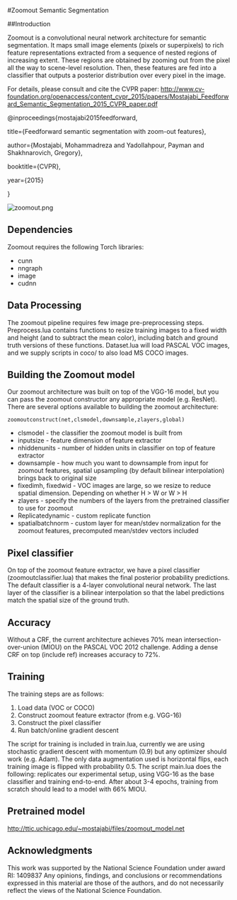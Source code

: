 #Zoomout Semantic Segmentation 

##Introduction

Zoomout is a convolutional neural network architecture for semantic segmentation. It maps small image elements (pixels or superpixels)
to rich feature representations extracted from a sequence of nested regions of increasing extent. These regions are obtained by zooming out from the pixel
all the way to scene-level resolution. Then, these features are fed into a classifier that outputs a posterior distribution over every pixel in the image.  

For details, please consult and cite the CVPR paper: http://www.cv-foundation.org/openaccess/content_cvpr_2015/papers/Mostajabi_Feedforward_Semantic_Segmentation_2015_CVPR_paper.pdf 

@inproceedings{mostajabi2015feedforward,

  title={Feedforward semantic segmentation with zoom-out features},

  author={Mostajabi, Mohammadreza and Yadollahpour, Payman and Shakhnarovich, Gregory},

  booktitle={CVPR},

  year={2015}

  
}

![zoomout.png](https://bitbucket.org/repo/n8qkM7/images/3302094990-zoomout.png)

## Dependencies
Zoomout requires the following Torch libraries:

+ cunn
+ nngraph
+ image
+ cudnn

## Data Processing
The zoomout pipeline requires few image pre-preprocessing steps.  
Preprocess.lua contains functions to resize training images to a fixed width and height (and to subtract the mean color), including batch and ground truth versions of these functions.
Dataset.lua will load PASCAL VOC images, and we supply scripts in coco/ to also load MS COCO images. 

## Building the Zoomout model
Our zoomout architecture was built on top of the VGG-16 model, but you can pass the zoomout constructor any appropriate model (e.g. ResNet).  There are several options available to building the zoomout architecture:

`zoomoutconstruct(net,clsmodel,downsample,zlayers,global)`

+ clsmodel - the classifier the zoomout model is built from
+ inputsize - feature dimension of feature extractor
+ nhiddenunits - number of hidden units in classifier on top of feature extractor 
+ downsample - how much you want to downsample from input for zoomout features, spatial upsampling (by default bilinear interpolation) brings back to original size 
+ fixedimh, fixedwid - VOC images are large, so we resize to reduce spatial dimension. Depending on whether H > W or W > H
+ zlayers - specify the numbers of the layers from the pretrained classifier to use for zoomout
+ Replicatedynamic - custom replicate function
+ spatialbatchnorm - custom layer for mean/stdev normalization for the zoomout features, precomputed mean/stdev vectors included

## Pixel classifier
On top of the zoomout feature extractor, we have a pixel classifier (zoomoutclassifier.lua) that makes the final posterior probability predictions. The default classifier is a 4-layer convolutional neural network.  The last layer of the classifier is a bilinear interpolation so that the label predictions match the spatial size of the ground truth. 

## Accuracy
Without a CRF, the current architecture achieves 70% mean intersection-over-union (MIOU) on the PASCAL VOC 2012 challenge. Adding a dense CRF on top (include ref) increases accuracy to 72%.

## Training 
The training steps are as follows:

1. Load data (VOC or COCO)
2. Construct zoomout feature extractor (from e.g. VGG-16)
3. Construct the pixel classifier
4. Run batch/online gradient descent

The script for training is included in train.lua, currently we are using stochastic gradient descent with momentum (0.9) but any optimizer should work (e.g. Adam).  The only data augmentation used is horizontal flips, each training image is flipped with probability 0.5. The script main.lua does the following: replicates our experimental setup, using VGG-16 as the base classifier and training end-to-end. After about 3-4 epochs, training from scratch should lead to a model with 66% MIOU. 

## Pretrained model

http://ttic.uchicago.edu/~mostajabi/files/zoomout_model.net

## Acknowledgments

This work was supported by the National Science Foundation under award RI: 1409837  Any opinions, findings, and conclusions or recommendations expressed in this material are those of the authors, and do not necessarily reflect the views of the National Science Foundation.


